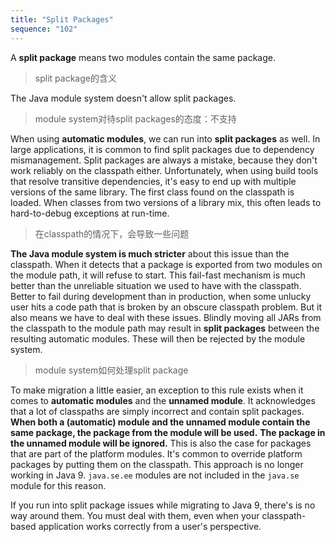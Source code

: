 ```yaml
---
title: "Split Packages"
sequence: "102"
---
```


A **split package** means two modules contain the same package.

> split package的含义

The Java module system doesn't allow split packages.

> module system对待split packages的态度：不支持

When using **automatic modules**, we can run into **split packages** as well.
In large applications, it is common to find split packages due to dependency mismanagement.
Split packages are always a mistake, because they don't work reliably on the classpath either.
Unfortunately, when using build tools that resolve transitive dependencies,
it's easy to end up with multiple versions of the same library.
The first class found on the classpath is loaded.
When classes from two versions of a library mix, this often leads to hard-to-debug exceptions at run-time.

> 在classpath的情况下，会导致一些问题

**The Java module system is much stricter** about this issue than the classpath.
When it detects that a package is exported from two modules on the module path, it will refuse to start.
This fail-fast mechanism is much better than the unreliable situation we used to have with the classpath.
Better to fail during development than in production,
when some unlucky user hits a code path that is broken by an obscure classpath problem.
But it also means we have to deal with these issues.
Blindly moving all JARs from the classpath to the module path may result in **split packages**
between the resulting automatic modules.
These will then be rejected by the module system.

> module system如何处理split package

To make migration a little easier, an exception to this rule exists
when it comes to **automatic modules** and the **unnamed module**.
It acknowledges that a lot of classpaths are simply incorrect and contain split packages.
**When both a (automatic) module and the unnamed module contain the same package, the package from the module will be used.**
**The package in the unnamed module will be ignored.**
This is also the case for packages that are part of the platform modules.
It's common to override platform packages by putting them on the classpath.
This approach is no longer working in Java 9.
`java.se.ee` modules are not included in the `java.se` module for this reason.

If you run into split package issues while migrating to Java 9, there's is no way around them.
You must deal with them, even when your classpath-based application works correctly from a user's perspective.













